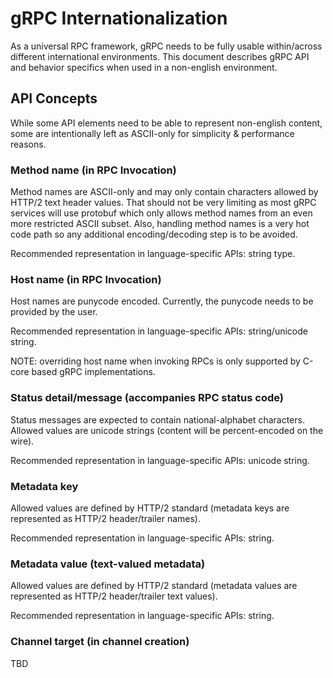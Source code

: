 gRPC Internationalization
=========================

As a universal RPC framework, gRPC needs to be fully usable within/across different international environments. 
This document describes gRPC API and behavior specifics when used in a non-english environment.

## API Concepts

While some API elements need to be able to represent non-english content, some are intentionally left as ASCII-only
for simplicity & performance reasons.

### Method name (in RPC Invocation)
Method names are ASCII-only and may only contain characters allowed by HTTP/2 text header values. That should not
be very limiting as most gRPC services will use protobuf which only allows method names from an even more restricted ASCII subset.
Also, handling method names is a very hot code path so any additional encoding/decoding step is to be avoided.

Recommended representation in language-specific APIs: string type.

### Host name (in RPC Invocation)
Host names are punycode encoded. Currently, the punycode needs to be provided by the user.

Recommended representation in language-specific APIs: string/unicode string.

NOTE: overriding host name when invoking RPCs is only supported by C-core based gRPC implementations.

### Status detail/message (accompanies RPC status code)

Status messages are expected to contain national-alphabet characters.
Allowed values are unicode strings (content will be percent-encoded on the wire).

Recommended representation in language-specific APIs: unicode string.

### Metadata key
Allowed values are defined by HTTP/2 standard (metadata keys are represented as HTTP/2 header/trailer names).

Recommended representation in language-specific APIs: string.

### Metadata value (text-valued metadata)
Allowed values are defined by HTTP/2 standard (metadata values are represented as HTTP/2 header/trailer text values).

Recommended representation in language-specific APIs: string.

### Channel target (in channel creation)

TBD
